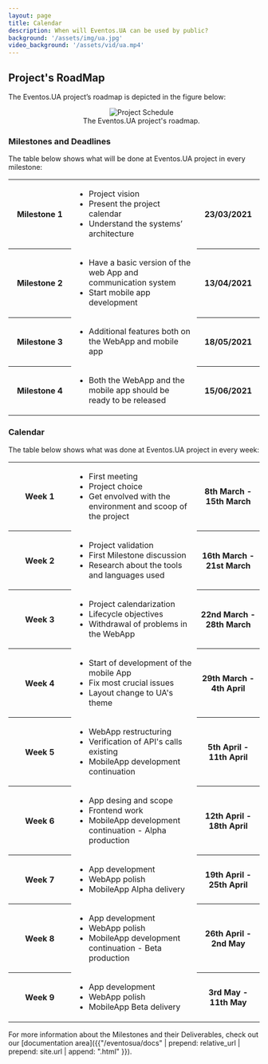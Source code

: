 ```yaml
---
layout: page
title: Calendar
description: When will Eventos.UA can be used by public?
background: '/assets/img/ua.jpg'
video_background: '/assets/vid/ua.mp4'
---
```


## Project's RoadMap
The Eventos.UA project’s roadmap is depicted in the figure below:

<figure style="max-width:80%; text-align: center; margin: 0 auto 1rem; padding-left: 30px;">
  <img src="{{"/eventosua/assets/img/calendar/projectschedule.png" | prepend: relative_url | prepend: site.url }}" class="figure-img img-fluid" alt="Project Schedule">
  <figcaption class="figure-caption">The Eventos.UA project's roadmap.</figcaption>
</figure>

<div class="small-separator"></div>

### Milestones and Deadlines

The table below shows what will be done at Eventos.UA project in every milestone:

<table class="table table-striped" style="table-layout: fixed;">
  <tbody>
    <tr>
      <th scope="row" style="width: 25%">Milestone 1</th>
      <td class="td-padding">
        <ul>
          <li>Project vision </li>
          <li>Present the project calendar</li>
          <li>Understand the systems’ architecture</li>
        </ul>
      </td>
      <th scope="row" style="width: 25%">23/03/2021</th>
    </tr>
    <tr>
      <th scope="row" style="width: 25%">Milestone 2</th>
      <td class="td-padding">
        <ul>
          <li>Have a basic version of the web App and communication system</li>
          <li>Start mobile app development</li>
        </ul>
      </td>
      <th scope="row" style="width: 25%">13/04/2021</th>
    </tr>
    <tr>
      <th scope="row" style="width: 25%">Milestone 3</th>
      <td class="td-padding">
        <ul>
          <li>Additional features both on the WebApp and mobile app</li>
        </ul>
      </td>
      <th scope="row" style="width: 25%">18/05/2021</th>
    </tr>
   <tr>
      <th scope="row" style="width: 25%">Milestone 4</th>
      <td class="td-padding">
        <ul>
          <li>Both the WebApp and the mobile app should be ready to be released</li>
        </ul>
      </td>
      <th scope="row" style="width: 25%">15/06/2021</th>
    </tr>
  </tbody>
</table>

### Calendar
The table below shows what was done at Eventos.UA project in every week:

<table class="table table-striped" style="table-layout: fixed;">
  <tbody>
    <tr>
      <th scope="row" style="width: 25%">Week 1</th>
      <td class="td-padding">
        <ul>
          <li>First meeting</li>
          <li>Project choice</li>
          <li>Get envolved with the environment and scoop of the project</li>
        </ul>
      </td>
      <th scope="row" style="width: 25%">8th March - 15th March</th>
    </tr>
    <tr>
      <th scope="row" style="width: 25%">Week 2</th>
      <td class="td-padding">
        <ul>
          <li>Project validation</li>
          <li>First Milestone discussion</li>
          <li>Research about the tools and languages used</li>
        </ul>
      </td>
      <th scope="row" style="width: 25%">16th March - 21st March</th>
    </tr>
    <tr>
      <th scope="row" style="width: 25%">Week 3</th>
      <td class="td-padding">
        <ul>
          <li>Project calendarization</li>
          <li>Lifecycle objectives</li>
          <li>Withdrawal of problems in the WebApp</li>
        </ul>
      </td>
      <th scope="row" style="width: 25%">22nd March - 28th March</th>
    </tr>
   <tr>
      <th scope="row" style="width: 25%">Week 4</th>
      <td class="td-padding">
        <ul>
          <li>Start of development of the mobile App</li>
          <li>Fix most crucial issues</li>
          <li>Layout change to UA's theme</li>
        </ul>
      </td>
      <th scope="row" style="width: 25%">29th March - 4th April</th>
    </tr>
    <tr>
      <th scope="row" style="width: 25%">Week 5</th>
      <td class="td-padding">
        <ul>
          <li>WebApp restructuring</li>
          <li>Verification of API's calls existing</li>
          <li>MobileApp development continuation</li>
        </ul>
      </td>
      <th scope="row" style="width: 25%">5th April - 11th April</th>
    </tr>
    <tr>
      <th scope="row" style="width: 25%">Week 6</th>
      <td class="td-padding">
        <ul>
          <li>App desing and scope</li>
          <li>Frontend work</li>
          <li>MobileApp development continuation - Alpha production</li>
        </ul>
      </td>
      <th scope="row" style="width: 25%">12th April - 18th April</th>
    </tr>
    <tr>
      <th scope="row" style="width: 25%">Week 7</th>
      <td class="td-padding">
        <ul>
          <li>App development</li>
          <li>WebApp polish</li>
          <li>MobileApp Alpha delivery</li>
        </ul>
      </td>
      <th scope="row" style="width: 25%">19th April - 25th April</th>
    </tr>    
    <tr>
      <th scope="row" style="width: 25%">Week 8</th>
      <td class="td-padding">
        <ul>
          <li>App development</li>
          <li>WebApp polish</li>
          <li>MobileApp development continuation - Beta production</li>
        </ul>
      </td>
      <th scope="row" style="width: 25%">26th April - 2nd May</th>
    </tr> 
    <tr>
      <th scope="row" style="width: 25%">Week 9</th>
      <td class="td-padding">
        <ul>
          <li>App development</li>
          <li>WebApp polish</li>
          <li>MobileApp Beta delivery</li>
        </ul>
      </td>
      <th scope="row" style="width: 25%">3rd May - 11th May</th>
    </tr> 
  </tbody>
</table>


For more information about the Milestones and their Deliverables, check out our [documentation area]({{"/eventosua/docs" | prepend: relative_url | prepend: site.url | append: ".html" }}).